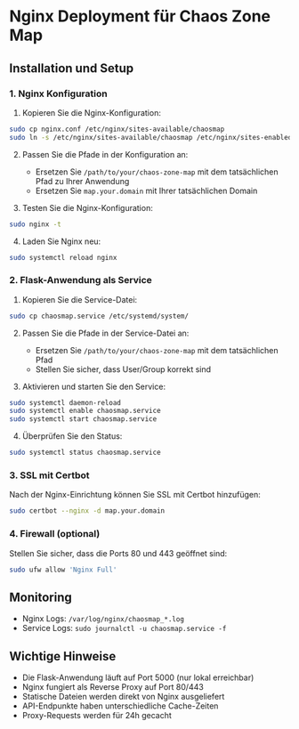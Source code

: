 # Nginx Deployment für Chaos Zone Map

## Installation und Setup

### 1. Nginx Konfiguration

1. Kopieren Sie die Nginx-Konfiguration:
```bash
sudo cp nginx.conf /etc/nginx/sites-available/chaosmap
sudo ln -s /etc/nginx/sites-available/chaosmap /etc/nginx/sites-enabled/
```

2. Passen Sie die Pfade in der Konfiguration an:
   - Ersetzen Sie `/path/to/your/chaos-zone-map` mit dem tatsächlichen Pfad zu Ihrer Anwendung
   - Ersetzen Sie `map.your.domain` mit Ihrer tatsächlichen Domain

3. Testen Sie die Nginx-Konfiguration:
```bash
sudo nginx -t
```

4. Laden Sie Nginx neu:
```bash
sudo systemctl reload nginx
```

### 2. Flask-Anwendung als Service

1. Kopieren Sie die Service-Datei:
```bash
sudo cp chaosmap.service /etc/systemd/system/
```

2. Passen Sie die Pfade in der Service-Datei an:
   - Ersetzen Sie `/path/to/your/chaos-zone-map` mit dem tatsächlichen Pfad
   - Stellen Sie sicher, dass User/Group korrekt sind

3. Aktivieren und starten Sie den Service:
```bash
sudo systemctl daemon-reload
sudo systemctl enable chaosmap.service
sudo systemctl start chaosmap.service
```

4. Überprüfen Sie den Status:
```bash
sudo systemctl status chaosmap.service
```

### 3. SSL mit Certbot

Nach der Nginx-Einrichtung können Sie SSL mit Certbot hinzufügen:

```bash
sudo certbot --nginx -d map.your.domain
```

### 4. Firewall (optional)

Stellen Sie sicher, dass die Ports 80 und 443 geöffnet sind:
```bash
sudo ufw allow 'Nginx Full'
```

## Monitoring

- Nginx Logs: `/var/log/nginx/chaosmap_*.log`
- Service Logs: `sudo journalctl -u chaosmap.service -f`

## Wichtige Hinweise

- Die Flask-Anwendung läuft auf Port 5000 (nur lokal erreichbar)
- Nginx fungiert als Reverse Proxy auf Port 80/443
- Statische Dateien werden direkt von Nginx ausgeliefert
- API-Endpunkte haben unterschiedliche Cache-Zeiten
- Proxy-Requests werden für 24h gecacht
